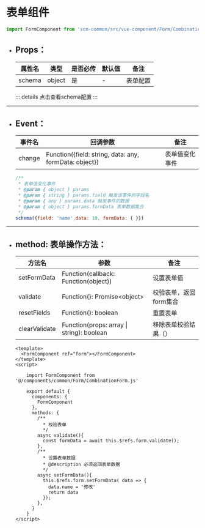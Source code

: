 <!--
 * @Author: huangyuhui
 * @Date: 2020-09-27 18:38:29
 * @LastEditors: huangyuhui
 * @LastEditTime: 2020-12-14 19:58:03
 * @Description: 
 * @FilePath: \scm_frontend_common\docs\commonComponent\form\README.md
-->
# 表单组件

  ```javascript
  import FormComponent from 'scm-common/src/vue-component/Form/CombinationForm' 
  ```
  
 - ## Props：

      | 属性名 | 类型  | 是否必传 | 默认值 | 备注 |
      | ----------- | ----------- | ----------- | ----------- | ----------- |
      | schema | object | 是 | - | 表单配置 |

      ::: details 点击查看schema配置
      :::

---

 - ## Event：

      | 事件名 | 回调参数 |  备注 |  
      ------------ |  ------------- | -------------|
      | change | Function({field: string, data: any, formData: object}) | 表单值变化事件 |

      ```javascript
      /**
       * 表单值变化事件 
       * @param { object } params
       * @param { string } params.field 触发该事件的字段名
       * @param { any } params.data 触发事件的数据
       * @param { object } params.formData 表单数据集合
       */
      schema({field: 'name',data: 10, formData: { }})
      ```
      
----

  - ## method: 表单操作方法：

      | 方法名 | 参数 |  备注 |  
      ------------ |  ------------- | -------------|
      | setFormData | Function(callback: Function(object)) |  设置表单值 |
      | validate | Function(): Promise\<object\> | 校验表单，返回form集合 |
      | resetFields | Function(): boolean | 重置表单 |
      |  clearValidate | Function(props: array \| string): boolean | 移除表单校验结果（） |

      ```vue
      <template>
        <FormComponent ref="form"></FormComponent>
      </template>
      <script>
        
          import FormComponent from '@/components/common/Form/CombinationForm.js'
          
          export default {
            components: {
              FormComponent
            },
            methods: {
              /**
                * 校验表单
                */
              async validate(){
                const formData = await this.$refs.form.validate();
              },
              /**
                * 设置表单数据
                * @description 必须返回表单数据
                */
              async setFormData(){
                this.$refs.form.setFormData( data => {
                  data.name = '修改'
                  return data
                });
              },
            }
          }
      </script>
      ```


